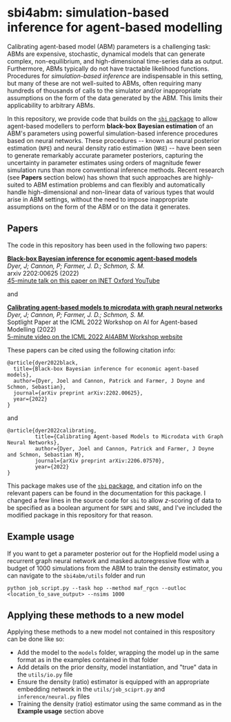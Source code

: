 # sbi4abm: simulation-based inference for agent-based modelling

Calibrating agent-based model (ABM) parameters is a challenging task: ABMs are expensive, stochastic, dynamical models that can generate complex, non-equilibrium, and high-dimensional time-series data as output. Furthermore, ABMs typically do not have tractable likelihood functions. Procedures for _simulation-based inference_ are indispensable in this setting, but many of these are not well-suited to ABMs, often requiring many hundreds of thousands of calls to the simulator and/or inappropriate assumptions on the form of the data generated by the ABM. This limits their applicability to arbitrary ABMs.

In this repository, we provide code that builds on the [`sbi` package](https://github.com/mackelab/sbi) to allow agent-based modellers to perform **black-box Bayesian estimation** of an ABM's parameters using powerful simulation-based inference procedures based on neural networks. These procedures -- known as neural posterior estimation (`NPE`) and neural density ratio estimation (`NRE`) -- have been seen to generate remarkably accurate parameter posteriors, capturing the uncertainty in parameter estimates using orders of magnitude fewer simulation runs than more conventional inference methods. Recent research (see **Papers** section below) has shown that such approaches are highly-suited to ABM estimation problems and can flexibly and automatically handle high-dimensional and non-linear data of various types that would arise in ABM settings, without the need to impose inappropriate assumptions on the form of the ABM or on the data it generates.

## Papers
The code in this repository has been used in the following two papers:

[**Black-box Bayesian inference for economic agent-based models**](https://arxiv.org/abs/2202.00625)\
_Dyer, J; Cannon, P; Farmer, J. D.; Schmon, S. M._\
arxiv 2202:00625 (2022)\
[45-minute talk on this paper on INET Oxford YouTube](https://www.youtube.com/watch?v=yVNE8focE30)

and

[**Calibrating agent-based models to microdata with graph neural networks**](https://openreview.net/pdf?id=ZWyHGTUcgJD)\
_Dyer, J; Cannon, P; Farmer, J. D.; Schmon, S. M._\
Soptlight Paper at the ICML 2022 Workshop on AI for Agent-based Modelling (2022)\
[5-minute video on the ICML 2022 AI4ABM Workshop website](https://icml.cc/virtual/2022/workshop/13470#wse-detail-18835)

These papers can be cited using the following citation info:

```
@article{dyer2022black,
  title={Black-box Bayesian inference for economic agent-based models},
  author={Dyer, Joel and Cannon, Patrick and Farmer, J Doyne and Schmon, Sebastian},
  journal={arXiv preprint arXiv:2202.00625},
  year={2022}
}
```
and
```
@article{dyer2022calibrating,
         title={Calibrating Agent-based Models to Microdata with Graph Neural Networks},
         author={Dyer, Joel and Cannon, Patrick and Farmer, J Doyne and Schmon, Sebastian M},
         journal={arXiv preprint arXiv:2206.07570},
         year={2022}
}
```

This package makes use of the [`sbi` package](https://github.com/mackelab/sbi), and citation info on the relevant papers can be found in the documentation for this package. I changed a few lines in the source code for `sbi` to allow $z$-scoring of data to be specified as a boolean argument for `SNPE` and `SNRE`, and I've included the modified package in this repository for that reason.

## Example usage
If you want to get a parameter posterior out for the Hopfield model using a recurrent graph neural network and masked autoregressive flow with a budget of 1000 simulations from the ABM to train the density estimator, you can navigate to the `sbi4abm/utils` folder and run
```
python job_script.py --task hop --method maf_rgcn --outloc <location_to_save_output> --nsims 1000
```

## Applying these methods to a new model
Applying these methods to a new model not contained in this respository can be done like so:
* Add the model to the `models` folder, wrapping the model up in the same format as in the examples contained in that folder
* Add details on the prior density, model instantiation, and "true" data in the `utils/io.py` file
* Ensure the density (ratio) estimator is equipped with an appropriate embedding network in the `utils/job_sciprt.py` and `inference/neural.py` files
* Training the density (ratio) estimator using the same command as in the **Example usage** section above
